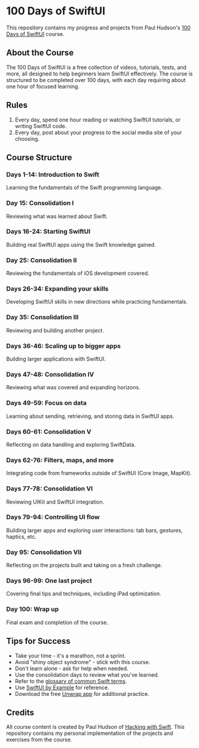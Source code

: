 # 100 Days of SwiftUI

This repository contains my progress and projects from Paul Hudson's [100 Days of SwiftUI](https://www.hackingwithswift.com/100/swiftui) course.

## About the Course

The 100 Days of SwiftUI is a free collection of videos, tutorials, tests, and more, all designed to help beginners learn SwiftUI effectively. The course is structured to be completed over 100 days, with each day requiring about one hour of focused learning.

## Rules

1. Every day, spend one hour reading or watching SwiftUI tutorials, or writing SwiftUI code.
2. Every day, post about your progress to the social media site of your choosing.

## Course Structure

### Days 1-14: Introduction to Swift
Learning the fundamentals of the Swift programming language.

### Day 15: Consolidation I
Reviewing what was learned about Swift.

### Days 16-24: Starting SwiftUI
Building real SwiftUI apps using the Swift knowledge gained.

### Day 25: Consolidation II
Reviewing the fundamentals of iOS development covered.

### Days 26-34: Expanding your skills
Developing SwiftUI skills in new directions while practicing fundamentals.

### Day 35: Consolidation III
Reviewing and building another project.

### Days 36-46: Scaling up to bigger apps
Building larger applications with SwiftUI.

### Days 47-48: Consolidation IV
Reviewing what was covered and expanding horizons.

### Days 49-59: Focus on data
Learning about sending, retrieving, and storing data in SwiftUI apps.

### Days 60-61: Consolidation V
Reflecting on data handling and exploring SwiftData.

### Days 62-76: Filters, maps, and more
Integrating code from frameworks outside of SwiftUI (Core Image, MapKit).

### Days 77-78: Consolidation VI
Reviewing UIKit and SwiftUI integration.

### Days 79-94: Controlling UI flow
Building larger apps and exploring user interactions: tab bars, gestures, haptics, etc.

### Day 95: Consolidation VII
Reflecting on the projects built and taking on a fresh challenge.

### Days 96-99: One last project
Covering final tips and techniques, including iPad optimization.

### Day 100: Wrap up
Final exam and completion of the course.

## Tips for Success

- Take your time - it's a marathon, not a sprint.
- Avoid "shiny object syndrome" - stick with this course.
- Don't learn alone - ask for help when needed.
- Use the consolidation days to review what you've learned.
- Refer to the [glossary of common Swift terms](https://www.hackingwithswift.com/glossary).
- Use [SwiftUI by Example](https://www.hackingwithswift.com/quick-start/swiftui) for reference.
- Download the free [Unwrap app](https://apps.apple.com/app/id1440611372) for additional practice.

## Credits

All course content is created by Paul Hudson of [Hacking with Swift](https://www.hackingwithswift.com). This repository contains my personal implementation of the projects and exercises from the course. 